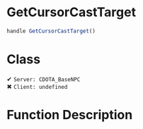 # GetCursorCastTarget
```js
handle GetCursorCastTarget()
```
# Class
✔ `Server: CDOTA_BaseNPC`  
✖ `Client: undefined`  

# Function Description

